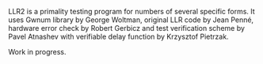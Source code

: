 LLR2 is a primality testing program for numbers of several specific forms. It uses Gwnum library by George Woltman, original LLR code by Jean Penné, hardware error check by Robert Gerbicz and test verification scheme by Pavel Atnashev with verifiable delay function by Krzysztof Pietrzak.

Work in progress.
